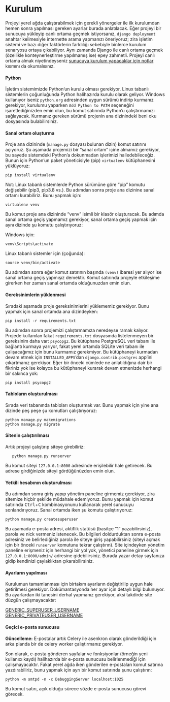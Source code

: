 # Kurulum
Projeyi yerel ağda çalıştırabilmek için gerekli yönergeler ile ilk kurulumdan hemen sonra yapılması gereken ayarlar
burada anlatılacak. Eğer projeyi bir sunucuya yükleyip canlı ortama geçmek istiyorsanız, `django deployment` anahtar
kelimesiyle internette arama yapmanızı öneriyoruz; zira işletim sistemi ve bazı diğer faktörlerin farklılığı sebebiyle
binlerce kurulum senaryosu ortaya çıkabiliyor. Aynı zamanda Django ile canlı ortama geçmek (özellikle konteynerleştirme
yapılmamış ise) epey zahmetli. Projeyi canlı ortama almak niyetindeyseniz [sunucuya kurulum yapacaklar için notlar](deployment.md)
kısmını da okumalısınız.
#### Python
İşletim sistemimizde Python’un kurulu olması gerekiyor. Linux tabanlı sistemlerin çoğunluğunda Python
halihazırda kurulu olarak geliyor. Windows kullanıyor iseniz `python.org` adresinden uygun sürümü indirip kurmanız
gerekiyor, kurulumu yaparken `Add Python to PATH` seçeneğini işaretlediğinizden emin olun, bu komut satırında
Python’u çalıştırmamızı sağlayacak. Kurmanız gereken sürümü projenin ana dizinindeki beni oku dosyasında bulabilirsiniz.
#### Sanal ortam oluşturma
Proje ana dizininde (`manage.py` dosyası bulunan dizin) komut satırını açıyoruz. Şu aşamada projemizi bir “sanal ortam”
içine almamız gerekiyor, bu sayede sistemdeki Python’a dokunmadan işlerimizi halledebileceğiz. Bunun için Python’un
paket yöneticisiyle (pip) `virtualenv` kütüphanesini yüklüyoruz:

    pip install virtualenv
   
Not: Linux tabanlı sistemlerde Python sürümüne göre “pip” komutu değişebilir (pip3, pip3.8 vs.). Bu adımdan sonra proje ana
dizinine sanal ortamı kurabiliriz. Bunu yapmak için:

    virtualenv venv

Bu komut proje ana dizininde “venv” isimli bir klasör oluşturacak. Bu adımda sanal ortama geçiş yapmamız gerekiyor,
sanal ortama geçiş yapmak için aynı dizinde şu komutu çalıştırıyoruz:

Windows için:

    venv\Scripts\activate
    
Linux tabanlı sistemler için (çoğunda):
    
    source venv/bin/activate

Bu adımdan sonra eğer komut satırının başında `(venv)` ibaresi yer alıyor ise sanal ortama geçiş yapmışız demektir.
Komut satırında projeyle etkileşime girerken her zaman sanal ortamda olduğunuzdan emin olun.
#### Gereksinimlerin yüklenmesi
Sıradaki aşamada proje gereksinimlerini yüklememiz gerekiyor. Bunu yapmak için sanal ortamda ana dizindeyken:

    pip install -r requirements.txt

Bu adımdan sonra projemizi çalıştırmamıza neredeyse ramak kalıyor. Projede kullanılan fakat `requirements.txt` dosyasında
listelenmeyen bir gereksinim daha var: `psycopg2`. Bu kütüphane PostgreSQL veri tabanı ile bağlantı kurmaya yarıyor,
fakat yerel ortamda SQLite veri tabanı ile çalışacağımız için bunu kurmamız gerekmiyor. Bu kütüphaneyi kurmadan devam
etmek için `INSTALLED_APPS`’dan `django.contrib.postgres` app’ini çıkartmanız gerekiyor. Eğer bir önceki cümlede ne
anlatıldığına dair bir fikriniz yok ise kolayca bu kütüphaneyi kurarak devam etmenizde herhangi bir sakınca yok:

    pip install psycopg2

#### Tabloların oluşturulması
Sırada veri tabanında tabloları oluşturmak var. Bunu yapmak için yine ana dizinde peş peşe şu komutları çalıştırıyoruz:

    python manage.py makemigrations
    python manage.py migrate


#### Sitenin çalıştırılması
Artık projeyi çalıştırıp siteye girebiliriz:
       
       python manage.py runserver

Bu komut siteyi `127.0.0.1:8000` adresinde erişilebilir hale getirecek. Bu adrese girdiğinizde siteyi gördüğünüzden emin
olun.

#### Yetkili hesabının oluşturulması
Bu adımdan sonra giriş yapıp yönetim paneline girmemiz gerekiyor, zira sitemize hiçbir şekilde müdahale edemiyoruz.
Bunu yapmak için komut satırında <kbd>Ctrl</kbd>+<kbd>C</kbd> kombinasyonunu kullanarak yerel sunucuyu sonlandırıyoruz.
Sanal ortamda iken şu komutu çalıştırıyoruz:

    python manage.py createsuperuser

Bu aşamada e-posta adresi, aktiflik statüsü (basitçe “1” yazabilirsiniz), parola ve nick vermeniz istenecek.
Bu bilgileri doldurduktan sonra e-posta adresiniz ve belirlediğiniz parola ile siteye giriş yapabilirsiniz
(siteyi açmak için bir önceki `runserver` komutunu tekrar çalıştırın). Site içindeyken yönetim paneline erişmeniz için
herhangi bir yol yok, yönetici paneline girmek için `127.0.0.1:8000/admin/` adresine gidebilirsiniz. Burada yazar detay
sayfanıza gidip kendinizi çaylaklıktan çıkarabilirsiniz.

#### Ayarların yapılması
Kurulumun tamamlanması için birtakım ayarların değiştirilip uygun hale getirilmesi gerekiyor. Dokümantasyonda her ayar
için detaylı bilgi bulunuyor. Bu ayarlardan iki tanesini derhal yapmanız gerekiyor, aksi takdirde site düzgün çalışmayacaktır:

[GENERIC_SUPERUSER_USERNAME](settings.md#generic_superuser_username)\
[GENERIC_PRIVATEUSER_USERNAME](settings.md#generic_privateuser_username)

#### Geçici e-posta sunucusu

**Güncelleme:** E-postalar artık Celery ile asenkron olarak gönderildiği için arka planda bir de celery worker
çalıştırmanız gerekiyor.

Son olarak, e-posta gönderen sayfalar ve fonksiyonlar (örneğin yeni kullanıcı kaydı) halihazırda bir e-posta sunucusu
belirlenmediği için çalışmayacaktır. Fakat yerel ağda iken gönderilen e-postaları komut satırına yazdırabiliriz, bunu
yapmak için ayrı bir komut satırında şunu çalıştırın:
    
    python -m smtpd -n -c DebuggingServer localhost:1025

Bu komut satırı, açık olduğu sürece sözde e-posta sunucusu görevi görecek.
